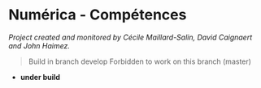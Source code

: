 # Numérica - Compétences

_Project created and monitored by Cécile Maillard-Salin, David Caignaert and John Haimez._

> Build in branch develop
> Forbidden to work on this branch (master)

- **under build**
